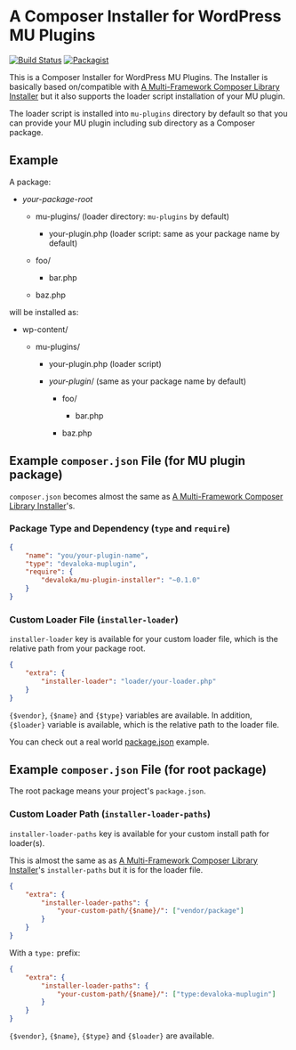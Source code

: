# A Composer Installer for WordPress MU Plugins

[![Build Status](https://travis-ci.org/devaloka/mu-plugin-installer.svg?branch=master)](https://travis-ci.org/devaloka/mu-plugin-installer) [![Packagist](https://img.shields.io/packagist/v/devaloka/mu-plugin-installer.svg)](https://packagist.org/packages/devaloka/mu-plugin-installer)

This is a Composer Installer for WordPress MU Plugins.
The Installer is basically based on/compatible with [A Multi-Framework Composer Library Installer](https://github.com/composer/installers)
but it also supports the loader script installation of your MU plugin.

The loader script is installed into `mu-plugins` directory by default so that
you can provide your MU plugin including sub directory as a Composer package.

## Example

A package:

*   *your-package-root*

    *   mu-plugins/ (loader directory: `mu-plugins` by default)

        *   your-plugin.php (loader script: same as your package name by
            default)

    *   foo/

        *   bar.php 

    *   baz.php

will be installed as:

*   wp-content/

    *   mu-plugins/

        *   your-plugin.php (loader script)

        *   *your-plugin*/ (same as your package name by default)

            *   foo/

                *   bar.php

            *   baz.php

## Example `composer.json` File (for MU plugin package)

`composer.json` becomes almost the same as [A Multi-Framework Composer Library Installer](https://github.com/composer/installers)'s.

### Package Type and Dependency (`type` and `require`)

```json
{
    "name": "you/your-plugin-name",
    "type": "devaloka-muplugin",
    "require": {
        "devaloka/mu-plugin-installer": "~0.1.0"
    }
}
```

### Custom Loader File (`installer-loader`)

`installer-loader` key is available for your custom loader file, which is the
relative path from your package root.

```json
{
    "extra": {
        "installer-loader": "loader/your-loader.php"
    }
}
```

`{$vendor}`, `{$name}` and `{$type}` variables are available.
In addition, `{$loader}` variable is available, which is the relative path
to the loader file.

You can check out a real world [package.json](https://github.com/devaloka/devaloka/blob/master/package.json) example.

## Example `composer.json` File (for root package)

The root package means your project's `package.json`.

### Custom Loader Path (`installer-loader-paths`)

`installer-loader-paths` key is available for your custom install path for
loader(s).

This is almost the same as as [A Multi-Framework Composer Library Installer](https://github.com/composer/installers)'s `installer-paths`
but it is for the loader file.

```json
{
    "extra": {
        "installer-loader-paths": {
            "your-custom-path/{$name}/": ["vendor/package"]
        }
    }
}
```

With a `type:` prefix:

```json
{
    "extra": {
        "installer-loader-paths": {
            "your-custom-path/{$name}/": ["type:devaloka-muplugin"]
        }
    }
}
```

`{$vendor}`, `{$name}`, `{$type}` and `{$loader}` are available.
